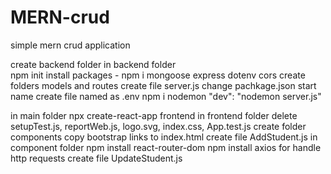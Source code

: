 # MERN-crud
simple mern crud application

create backend folder
 in backend folder   
    npm init
    install packages - npm i mongoose express dotenv cors
    create folders models and routes
    create file server.js
    change pachkage.json start name
    create file named as .env
    npm i nodemon "dev": "nodemon server.js"

in main folder npx create-react-app frontend
   in frontend folder
      delete setupTest.js, reportWeb.js, logo.svg, index.css, App.test.js
      create folder components
      copy bootstrap links to index.html
      create file AddStudent.js in component folder
      npm install react-router-dom
      npm install axios for handle http requests 
      create file UpdateStudent.js

